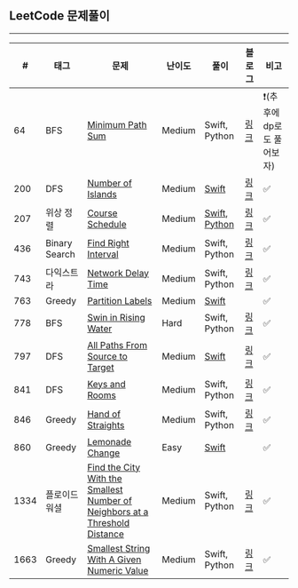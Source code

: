 ## LeetCode 문제풀이

------

| #    | 태그          | 문제                                                         | 난이도 | 풀이                                                         | 블로그                                   | 비고                      |
| ---- | ------------- | ------------------------------------------------------------ | ------ | ------------------------------------------------------------ | ---------------------------------------- | ------------------------- |
| 64   | BFS           | [Minimum Path Sum](https://leetcode.com/problems/minimum-path-sum/) | Medium | Swift, Python                                                | [링크](https://one10004.tistory.com/88)  | ❗️(추후에 dp로도 풀어보자) |
| 200  | DFS           | [Number of Islands](https://leetcode.com/problems/number-of-islands/) | Medium | [Swift](https://github.com/One-Two-Min/WD26_Algo/tree/main/LeetCode/200.%20Number%20of%20Islands) | [링크](https://one10004.tistory.com/65)  | ✅                         |
| 207  | 위상 정렬     | [Course Schedule](https://leetcode.com/problems/course-schedule/) | Medium | [Swift](https://github.com/One-Two-Min/WD26_Algo/blob/main/LeetCode/207.%20Course%20Schedule/207.%20Course%20Schedule.swift), [Python](https://github.com/One-Two-Min/WD26_Algo/blob/main/LeetCode/207.%20Course%20Schedule/207.%20Course%20Schedule.py) | [링크](https://one10004.tistory.com/70)  | ✅                         |
| 436  | Binary Search           | [ Find Right Interval ](https://leetcode.com/problems/find-right-interval/) | Medium | Swift, Python | [링크](https://one10004.tistory.com/130)  | ✅                         |
| 743  | 다익스트라    | [Network Delay Time](https://leetcode.com/problems/network-delay-time/) | Medium | Swift, Python                                                | [링크](https://one10004.tistory.com/81)  | ✅                         |
| 763  | Greedy        | [Partition Labels](https://leetcode.com/problems/partition-labels/) | Medium | [Swift](https://github.com/One-Two-Min/WD26_Algo/tree/main/LeetCode/763.%20Partition%20Labels) |                                          | ✅                         |
| 778  | BFS           | [Swin in Rising Water](https://leetcode.com/problems/swim-in-rising-water/) | Hard   | Swift, Python                                                | [링크](https://one10004.tistory.com/101) | ✅                         |
| 797  | DFS           | [All Paths From Source to Target](https://leetcode.com/problems/all-paths-from-source-to-target/) | Medium | [Swift](https://github.com/One-Two-Min/WD26_Algo/tree/main/LeetCode/797.%20All%20Paths%20From%20Source%20to%20Target) | [링크](https://one10004.tistory.com/64)  | ✅                         |
| 841  | DFS           | [Keys and Rooms](https://leetcode.com/problems/keys-and-rooms/) | Medium | Swift, Python                                                | [링크](https://one10004.tistory.com/100) | ✅        
| 846  | Greedy          | [Hand of Straights](https://leetcode.com/problems/hand-of-straights/) | Medium | Swift, Python                                                | [링크](https://one10004.tistory.com/147) | ✅     |
| 860  | Greedy        | [Lemonade Change](https://leetcode.com/problems/lemonade-change/) | Easy   | [Swift](https://github.com/One-Two-Min/WD26_Algo/tree/main/LeetCode/860.%20Lemonade%20Change) |                                          | ✅                         |
| 1334 | 플로이드 워셜 | [Find the City With the Smallest Number of Neighbors at a Threshold Distance](https://leetcode.com/problems/find-the-city-with-the-smallest-number-of-neighbors-at-a-threshold-distance/) | Medium | Swift, Python                                                | [링크](https://one10004.tistory.com/83)  | ✅                         |
| 1663  | Greedy        | [Smallest String With A Given Numeric Value](https://leetcode.com/problems/smallest-string-with-a-given-numeric-value/) | Medium   | Swift, Python |   [링크](https://one10004.tistory.com/146)                                       | ✅                         |

